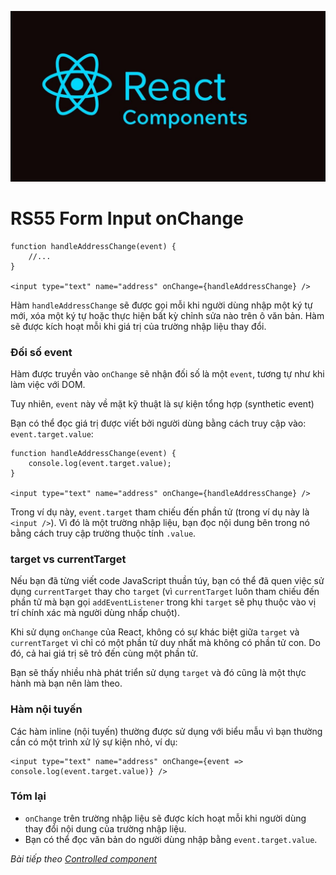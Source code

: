 
![Create-HTML-1](images/components.jpg) 

# RS55 Form Input onChange

```
function handleAddressChange(event) {
    //...
}

<input type="text" name="address" onChange={handleAddressChange} />
```

Hàm `handleAddressChange` sẽ được gọi mỗi khi người dùng nhập một ký tự mới, xóa một ký tự hoặc thực hiện bất kỳ chỉnh sửa nào trên ô văn bản. Hàm sẽ được kích hoạt mỗi khi giá trị của trường nhập liệu thay đổi.

### Đối số event

Hàm được truyền vào `onChange` sẽ nhận đối số là một `event`, tương tự như khi làm việc với DOM.

Tuy nhiên, `event` này về mặt kỹ thuật là sự kiện tổng hợp (synthetic event)

Bạn có thể đọc giá trị được viết bởi người dùng bằng cách truy cập vào: `event.target.value`:

```
function handleAddressChange(event) {
    console.log(event.target.value);
}

<input type="text" name="address" onChange={handleAddressChange} />
```

Trong ví dụ này, `event.target` tham chiếu đến phần tử (trong ví dụ này là `<input />`). Vì đó là một trường nhập liệu, bạn đọc nội dung bên trong nó bằng cách truy cập trường thuộc tính `.value`.

### target vs currentTarget

Nếu bạn đã từng viết code JavaScript thuần túy, bạn có thể đã quen việc sử dụng `currentTarget` thay cho `target` (vì `currentTarget` luôn tham chiếu đến phần tử mà bạn gọi `addEventListener` trong khi `target` sẽ phụ thuộc vào vị trí chính xác mà người dùng nhấp chuột).

Khi sử dụng `onChange` của React, không có sự khác biệt giữa `target` và `currentTarget` vì chỉ có một phần tử duy nhất mà không có phần tử con. Do đó, cả hai giá trị sẽ trỏ đến cùng một phần tử.

Bạn sẽ thấy nhiều nhà phát triển sử dụng `target` và đó cũng là một thực hành mà bạn nên làm theo.

### Hàm nội tuyến

Các hàm inline (nội tuyến) thường được sử dụng với biểu mẫu vì bạn thường cần có một trình xử lý sự kiện nhỏ, ví dụ:

```
<input type="text" name="address" onChange={event => console.log(event.target.value)} />
```

### Tóm lại

- `onChange` trên trường nhập liệu sẽ được kích hoạt mỗi khi người dùng thay đổi nội dung của trường nhập liệu.
- Bạn có thể đọc văn bản do người dùng nhập bằng `event.target.value`.

*Bài tiếp theo [Controlled component](/lesson/session/session_56_controlled_component.md)*